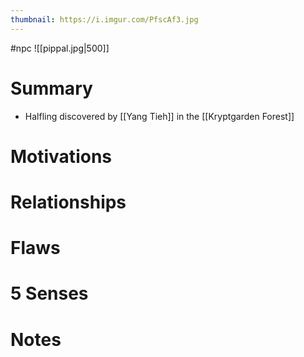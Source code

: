 ```yaml
---
thumbnail: https://i.imgur.com/PfscAf3.jpg
---
```

#npc
![[pippal.jpg|500]]

# Summary
- Halfling discovered by [[Yang Tieh]] in the [[Kryptgarden Forest]]


# Motivations
# Relationships
# Flaws
# 5 Senses
# Notes

